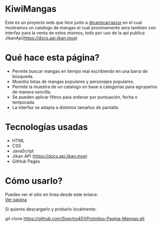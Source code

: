 # KiwiMangas

Este es un proyecto web que hice junto a [@camicarrascoi](http://github.com/camicarrascoi) en el cual mostramos un catalogo de mangas el cual proximamente sera tambien con interfaz para la venta de estos mismos, todo por uso de la api publica JikanApi(https://docs.api.jikan.moe)

# Qué hace esta página?

- Permite buscar mangas en tiempo real escribiendo en una barra de búsqueda.
- Muestra listas de mangas populares y personajes populares.
- Permite la muestra de un catalogo en base a categorias para agruparlos de manera sencilla.
- Se pueden aplicar filtros para ordenar por puntuación, fecha o temporada.
- La interfaz se adapta a distintos tamaños de pantalla.

# Tecnologías usadas

- HTML
- CSS
- JavaScript
- Jikan API (https://docs.api.jikan.moe)
- GitHub Pages

# Cómo usarlo?

Puedes ver el sitio en línea desde este enlace:  
[Ver página](https://spectro451.github.io/Prototipo-Pagina-Mangas/PaginaMangaV2.html)

Si quieres descargarlo y probarlo localmente:

git clone https://github.com/Spectro451/Prototipo-Pagina-Mangas.git
